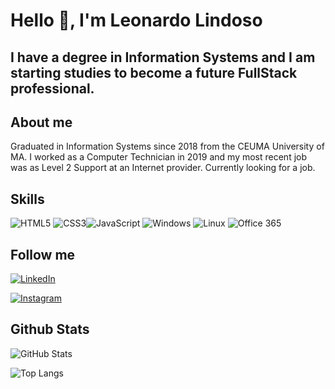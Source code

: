 # Hello 👋, I'm Leonardo Lindoso 

## I have a degree in Information Systems and I am starting studies to become a future FullStack professional.

## About me

Graduated in Information Systems since 2018 from the CEUMA University of MA. I worked as a Computer Technician in 2019 and my most recent job was as Level 2 Support at an Internet provider. Currently looking for a job.         

## Skills

![HTML5](https://img.shields.io/badge/HTML5-000?style=for-the-badge&logo=html5) ![CSS3](https://img.shields.io/badge/CSS3-000?style=for-the-badge&logo=css3&logoColor=264CE4)![JavaScript](https://img.shields.io/badge/JavaScript-000?style=for-the-badge&logo=javascript) ![Windows](https://img.shields.io/badge/Windows-017AD7?logo=windows&logoColor=white&style=for-the-badge) ![Linux](https://img.shields.io/badge/Linux-E34F26?logo=linux&logoColor=black&style=for-the-badge)
![Office 365](https://img.shields.io/badge/Office_365-D83B01?logo=microsoft-office&logoColor=white&style=for-the-badge)

## Follow me
[![LinkedIn](https://img.shields.io/badge/LinkedIn-000?style=for-the-badge&logo=linkedin&logoColor=0E76A8)](https://www.linkedin.com/in/leonardo-lindoso-b234381a3/)

[![Instagram](https://img.shields.io/badge/Instagram-000?style=for-the-badge&logo=instagram)](https://www.instagram.com/leonardo.lindoso/)

## Github Stats
![GitHub Stats](https://github-readme-stats.vercel.app/api?username=leolindosodev&theme=transparent&bg_color=000&border_color=30A3DC&show_icons=true&icon_color=30A3DC&title_color=E94D5F&text_color=FFF)

![Top Langs](https://github-readme-stats-git-masterrstaa-rickstaa.vercel.app/api/top-langs/?username=leolindosodev&layout=compact&bg_color=000&border_color=30A3DC&title_color=E94D5F&text_color=FFF)

